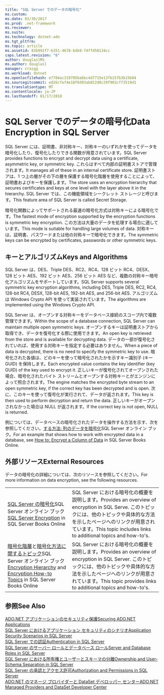 ```yaml
---
title: "SQL Server でのデータの暗号化"
ms.custom: 
ms.date: 03/30/2017
ms.prod: .net-framework
ms.reviewer: 
ms.suite: 
ms.technology: dotnet-ado
ms.tgt_pltfrm: 
ms.topic: article
ms.assetid: 83b992f7-b351-4678-b4b9-f4ffd58134cc
caps.latest.revision: "6"
author: douglaslMS
ms.author: douglasl
manager: craigg
ms.workload: dotnet
ms.openlocfilehash: e7784ac319785babbc4d7715e13fb157b3b15b04
ms.sourcegitcommit: ed26cfef4e18f6d93ab822d8c29f902cff3519d1
ms.translationtype: MT
ms.contentlocale: ja-JP
ms.lasthandoff: 01/17/2018
---
```

# <a name="data-encryption-in-sql-server"></a><span data-ttu-id="3bffb-102">SQL Server でのデータの暗号化</span><span class="sxs-lookup"><span data-stu-id="3bffb-102">Data Encryption in SQL Server</span></span>
<span data-ttu-id="3bffb-103">SQL Server には、証明書、非対称キー、対称キーのいずれかを使ってデータを暗号化したり、復号化したりできる関数が用意されています。</span><span class="sxs-lookup"><span data-stu-id="3bffb-103">SQL Server provides functions to encrypt and decrypt data using a certificate, asymmetric key, or symmetric key.</span></span> <span data-ttu-id="3bffb-104">これらはすべて内部の証明書ストアで管理されます。</span><span class="sxs-lookup"><span data-stu-id="3bffb-104">It manages all of these in an internal certificate store.</span></span> <span data-ttu-id="3bffb-105">証明書ストアは、1 つ上の層がその下の層を保護する暗号化階層を使用することによって、証明書およびキーを保護します。</span><span class="sxs-lookup"><span data-stu-id="3bffb-105">The store uses an encryption hierarchy that secures certificates and keys at one level with the layer above it in the hierarchy.</span></span> <span data-ttu-id="3bffb-106">SQL Server では、この機能領域をシークレット ストレージと呼びます。</span><span class="sxs-lookup"><span data-stu-id="3bffb-106">This feature area of SQL Server is called Secret Storage.</span></span>  
  
 <span data-ttu-id="3bffb-107">暗号化関数によってサポートされる最速の暗号化方式は対称キーによる暗号化です。</span><span class="sxs-lookup"><span data-stu-id="3bffb-107">The fastest mode of encryption supported by the encryption functions is symmetric key encryption.</span></span> <span data-ttu-id="3bffb-108">この方法は大量のデータを処理する場合に適しています。</span><span class="sxs-lookup"><span data-stu-id="3bffb-108">This mode is suitable for handling large volumes of data.</span></span> <span data-ttu-id="3bffb-109">対称キーは、証明書、パスワードまたは他の対称キーで暗号化できます。</span><span class="sxs-lookup"><span data-stu-id="3bffb-109">The symmetric keys can be encrypted by certificates, passwords or other symmetric keys.</span></span>  
  
## <a name="keys-and-algorithms"></a><span data-ttu-id="3bffb-110">キーとアルゴリズム</span><span class="sxs-lookup"><span data-stu-id="3bffb-110">Keys and Algorithms</span></span>  
 <span data-ttu-id="3bffb-111">SQL Server は、DES、Triple DES、RC2、RC4、128 ビット RC4、DESX、128 ビット AES、192 ビット AES、256 ビット AES など、複数の対称キー暗号化アルゴリズムをサポートしています。</span><span class="sxs-lookup"><span data-stu-id="3bffb-111">SQL Server supports several symmetric key encryption algorithms, including DES, Triple DES, RC2, RC4, 128-bit RC4, DESX, 128-bit AES, 192-bit AES, and 256-bit AES.</span></span> <span data-ttu-id="3bffb-112">アルゴリズムは Windows Crypto API を使って実装されています。</span><span class="sxs-lookup"><span data-stu-id="3bffb-112">The algorithms are implemented using the Windows Crypto API.</span></span>  
  
 <span data-ttu-id="3bffb-113">SQL Server は、オープンする対称キーをデータベース接続のスコープ内で複数管理できます。</span><span class="sxs-lookup"><span data-stu-id="3bffb-113">Within the scope of a database connection, SQL Server can maintain multiple open symmetric keys.</span></span> <span data-ttu-id="3bffb-114">オープンするキーは証明書ストアから取得でき、データを復号化する際に使用できます。</span><span class="sxs-lookup"><span data-stu-id="3bffb-114">An open key is retrieved from the store and is available for decrypting data.</span></span> <span data-ttu-id="3bffb-115">データの一部が復号化されていれば、使用する対称キーを指定する必要はありません。</span><span class="sxs-lookup"><span data-stu-id="3bffb-115">When a piece of data is decrypted, there is no need to specify the symmetric key to use.</span></span> <span data-ttu-id="3bffb-116">暗号化された各値は、どのキーを使って暗号化されたかを示すキー識別子 (キー GUID) を保持します。</span><span class="sxs-lookup"><span data-stu-id="3bffb-116">Each encrypted value contains the key identifier (key GUID) of the key used to encrypt it.</span></span> <span data-ttu-id="3bffb-117">正しいキーが復号化されてオープンされた場合、暗号化されたバイト ストリームとオープンする対称キーとがエンジンによって照合されます。</span><span class="sxs-lookup"><span data-stu-id="3bffb-117">The engine matches the encrypted byte stream to an open symmetric key, if the correct key has been decrypted and is open.</span></span> <span data-ttu-id="3bffb-118">次に、このキーを使って復号化が実行されて、データが返されます。</span><span class="sxs-lookup"><span data-stu-id="3bffb-118">This key is then used to perform decryption and return the data.</span></span> <span data-ttu-id="3bffb-119">正しいキーがオープンされなかった場合は NULL が返されます。</span><span class="sxs-lookup"><span data-stu-id="3bffb-119">If the correct key is not open, NULL is returned.</span></span>  
  
 <span data-ttu-id="3bffb-120">例については、データベースの暗号化されたデータを操作する方法を示す、次を参照してください。[する方法: 列のデータを暗号化](http://go.microsoft.com/fwlink/?LinkID=128559)SQL Server オンライン ブック。</span><span class="sxs-lookup"><span data-stu-id="3bffb-120">For an example that shows how to work with encrypted data in a database, see [How to: Encrypt a Column of Data](http://go.microsoft.com/fwlink/?LinkID=128559) in SQL Server Books Online.</span></span>  
  
## <a name="external-resources"></a><span data-ttu-id="3bffb-121">外部リソース</span><span class="sxs-lookup"><span data-stu-id="3bffb-121">External Resources</span></span>  
 <span data-ttu-id="3bffb-122">データの暗号化の詳細については、次のリソースを参照してください。</span><span class="sxs-lookup"><span data-stu-id="3bffb-122">For more information on data encryption, see the following resources.</span></span>  
  
|||  
|-|-|  
|<span data-ttu-id="3bffb-123">[SQL Server の暗号化](http://msdn.microsoft.com/library/bb510663.aspx)SQL Server オンライン ブック</span><span class="sxs-lookup"><span data-stu-id="3bffb-123">[SQL Server Encryption](http://msdn.microsoft.com/library/bb510663.aspx) in SQL Server Books Online</span></span>|<span data-ttu-id="3bffb-124">SQL Server における暗号化の概要を説明します。</span><span class="sxs-lookup"><span data-stu-id="3bffb-124">Provides an overview of encryption in SQL Serve.</span></span> <span data-ttu-id="3bffb-125">このトピックには、他のトピックや具体的な方法を示したページへのリンクが用意されています。</span><span class="sxs-lookup"><span data-stu-id="3bffb-125">This topic includes links to additional topics and how-to's.</span></span>|  
|<span data-ttu-id="3bffb-126">[暗号化階層](http://msdn.microsoft.com/library/ms189586.aspx)と[暗号化方法に関するトピック](http://msdn.microsoft.com/library/aa337557.aspx)SQL Server オンライン ブック</span><span class="sxs-lookup"><span data-stu-id="3bffb-126">[Encryption Hierarchy](http://msdn.microsoft.com/library/ms189586.aspx) and [Encryption How-to Topics](http://msdn.microsoft.com/library/aa337557.aspx) in SQL Server Books Online</span></span>|<span data-ttu-id="3bffb-127">SQL Server における暗号化の概要を説明します。</span><span class="sxs-lookup"><span data-stu-id="3bffb-127">Provides an overview of encryption in SQL Server.</span></span> <span data-ttu-id="3bffb-128">このトピックには、他のトピックや具体的な方法を示したページへのリンクが用意されています。</span><span class="sxs-lookup"><span data-stu-id="3bffb-128">This topic provides links to additional topics and how-to's.</span></span>|  
  
## <a name="see-also"></a><span data-ttu-id="3bffb-129">参照</span><span class="sxs-lookup"><span data-stu-id="3bffb-129">See Also</span></span>  
 [<span data-ttu-id="3bffb-130">ADO.NET アプリケーションのセキュリティ保護</span><span class="sxs-lookup"><span data-stu-id="3bffb-130">Securing ADO.NET Applications</span></span>](../../../../../docs/framework/data/adonet/securing-ado-net-applications.md)  
 [<span data-ttu-id="3bffb-131">SQL Server におけるアプリケーション セキュリティのシナリオ</span><span class="sxs-lookup"><span data-stu-id="3bffb-131">Application Security Scenarios in SQL Server</span></span>](../../../../../docs/framework/data/adonet/sql/application-security-scenarios-in-sql-server.md)  
 [<span data-ttu-id="3bffb-132">SQL Server での認証</span><span class="sxs-lookup"><span data-stu-id="3bffb-132">Authentication in SQL Server</span></span>](../../../../../docs/framework/data/adonet/sql/authentication-in-sql-server.md)  
 [<span data-ttu-id="3bffb-133">SQL Server のサーバー ロールとデータベース ロール</span><span class="sxs-lookup"><span data-stu-id="3bffb-133">Server and Database Roles in SQL Server</span></span>](../../../../../docs/framework/data/adonet/sql/server-and-database-roles-in-sql-server.md)  
 [<span data-ttu-id="3bffb-134">SQL Server における所有権とユーザーとスキーマの分離</span><span class="sxs-lookup"><span data-stu-id="3bffb-134">Ownership and User-Schema Separation in SQL Server</span></span>](../../../../../docs/framework/data/adonet/sql/ownership-and-user-schema-separation-in-sql-server.md)  
 [<span data-ttu-id="3bffb-135">SQL Server の承認とアクセス許可</span><span class="sxs-lookup"><span data-stu-id="3bffb-135">Authorization and Permissions in SQL Server</span></span>](../../../../../docs/framework/data/adonet/sql/authorization-and-permissions-in-sql-server.md)  
 [<span data-ttu-id="3bffb-136">ADO.NET のマネージ プロバイダーと DataSet デベロッパー センター</span><span class="sxs-lookup"><span data-stu-id="3bffb-136">ADO.NET Managed Providers and DataSet Developer Center</span></span>](http://go.microsoft.com/fwlink/?LinkId=217917)
